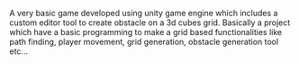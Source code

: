 A very basic game developed using unity game engine which includes a custom editor tool to create obstacle on a 3d cubes grid. Basically a project which have a basic programming to make a grid based functionalities like path finding, player movement, grid generation, obstacle generation tool etc...
